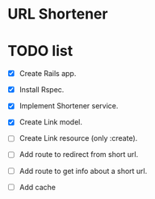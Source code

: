 # URL Shortener

# TODO list

- [X] Create Rails app.
- [X] Install Rspec.
- [X] Implement Shortener service.
- [X] Create Link model.
- [ ] Create Link resource (only :create).
- [ ] Add route to redirect from short url.
- [ ] Add route to get info about a short url.
- [ ] Add cache

